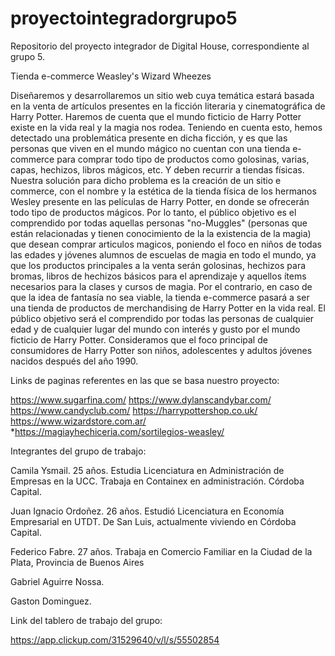 # proyectointegradorgrupo5

Repositorio del proyecto integrador de Digital House, correspondiente al grupo 5.

Tienda e-commerce Weasley's Wizard Wheezes

Diseñaremos y desarrollaremos un sitio web cuya temática estará basada en la venta de artículos presentes en la ficción literaria y cinematográfica de Harry Potter. Haremos de cuenta que el mundo ficticio de Harry Potter existe en la vida real y la magia nos rodea.
Teniendo en cuenta esto, hemos detectado una problemática presente en dicha ficción, y es que las personas que viven en el mundo mágico no cuentan con una tienda e-commerce para comprar todo tipo de productos como golosinas, varias, capas, hechizos, libros mágicos, etc. Y deben recurrir a tiendas físicas.
Nuestra solución para dicho problema es la creación de un sitio e commerce, con el nombre y la estética de la tienda física de los hermanos Wesley presente en las películas de Harry Potter, en donde se ofrecerán todo tipo de productos mágicos. Por lo tanto,  el público objetivo es el comprendido por todas aquellas personas "no-Muggles" (personas que están relacionadas y tienen conocimiento de la la existencia de la magia) que desean comprar articulos magicos, poniendo el foco en niños de todas las edades y jóvenes alumnos de escuelas de magia en todo el mundo, ya que los productos principales a la venta serán golosinas, hechizos para bromas, libros de hechizos básicos para el aprendizaje y aquellos ítems necesarios para la clases y cursos de magia.
Por el contrario, en caso de que la idea de fantasía no sea viable, la tienda e-commerce pasará a ser una tienda de productos de merchandising de Harry Potter en la vida real. El público objetivo será el comprendido por todas las personas de cualquier edad y de cualquier lugar del mundo con interés y gusto por el mundo ficticio de Harry Potter. Consideramos que el foco principal de consumidores de Harry Potter son niños, adolescentes y adultos jóvenes nacidos después del año 1990.


Links de paginas referentes en las que se basa nuestro proyecto:

https://www.sugarfina.com/
https://www.dylanscandybar.com/
https://www.candyclub.com/
https://harrypottershop.co.uk/
https://www.wizardstore.com.ar/
*https://magiayhechiceria.com/sortilegios-weasley/


Integrantes del grupo de trabajo:

Camila Ysmail. 25 años. Estudia Licenciatura en Administración de Empresas en la UCC. Trabaja en Containex en administración. Córdoba Capital.

Juan Ignacio Ordoñez. 26 años. Estudió Licenciatura en Economía Empresarial en UTDT. De San Luis, actualmente viviendo en Córdoba Capital.

Federico Fabre. 27 años. Trabaja en Comercio Familiar en la Ciudad de la Plata, Provincia de Buenos Aires

Gabriel Aguirre Nossa. 

Gaston Dominguez.


Link del tablero de trabajo del grupo:

https://app.clickup.com/31529640/v/l/s/55502854



